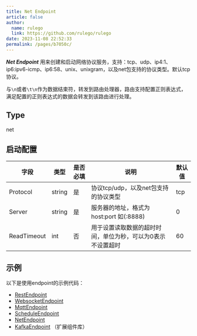 ```yaml
---
title: Net Endpoint
article: false
author: 
  name: rulego
  link: https://github.com/rulego/rulego
date: 2023-11-08 22:52:33
permalink: /pages/b7050c/
---
```


***Net Endpoint*** 用来创建和启动网络协议服务，支持：tcp、udp、ip4:1、ip6:ipv6-icmp、ip6:58、unix、unixgram，以及net包支持的协议类型。默认tcp协议。

与`\n`或者`\t\n`作为数据结束符，转发到路由处理器，路由支持配置正则表达式，满足配置的正则表达式的数据会转发到该路由进行处理。

## Type

net

## 启动配置

| 字段          | 类型     | 是否必填 | 说明                             | 默认值 |
|-------------|--------|------|--------------------------------|-----|
| Protocol    | string | 是    | 协议tcp/udp，以及net包支持的协议类型        | tcp |
| Server      | string | 是    | 服务器的地址，格式为host:port 如(:8888)   | 0   |
| ReadTimeout | int    | 否    | 用于设置读取数据的超时时间，单位为秒，可以为0表示不设置超时 | 60  |

## 示例

以下是使用endpoint的示例代码：
- [RestEndpoint](https://github.com/rulego/rulego/tree/main/examples/http_endpoint/http_endpoint.go)
- [WebsocketEndpoint](https://github.com/rulego/rulego/tree/main/endpoint/websocket/websocket_test.go)
- [MqttEndpoint](https://github.com/rulego/rulego/tree/main/endpoint/mqtt/mqtt_test.go)
- [ScheduleEndpoint](https://github.com/rulego/rulego/tree/main/endpoint/schedule/schedule_test.go)
- [NetEndpoint](https://github.com/rulego/rulego-components/blob/main/endpoint/net/net_test.go) 
- [KafkaEndpoint](https://github.com/rulego/rulego-components/blob/main/endpoint/kafka/kafka_test.go) （扩展组件库）